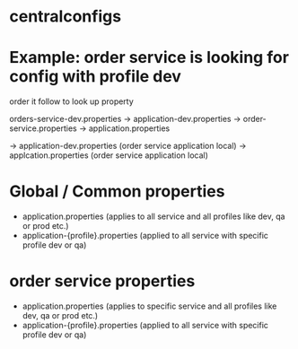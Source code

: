 # centralconfigs

# Example: order service is looking for config with profile dev
order it follow to look up property

 orders-service-dev.properties -> application-dev.properties -> order-service.properties -> application.properties

-> application-dev.properties (order service application local)
-> applcation.properties (order service application local)

# Global / Common properties
- application.properties (applies to all service and all profiles like dev, qa or prod etc.)
- application-{profile}.properties (applied to all service with specific profile dev or qa)

# order service properties
- application.properties (applies to specific service and all profiles like dev, qa or prod etc.)
- application-{profile}.properties (applied to all service with specific profile dev or qa)